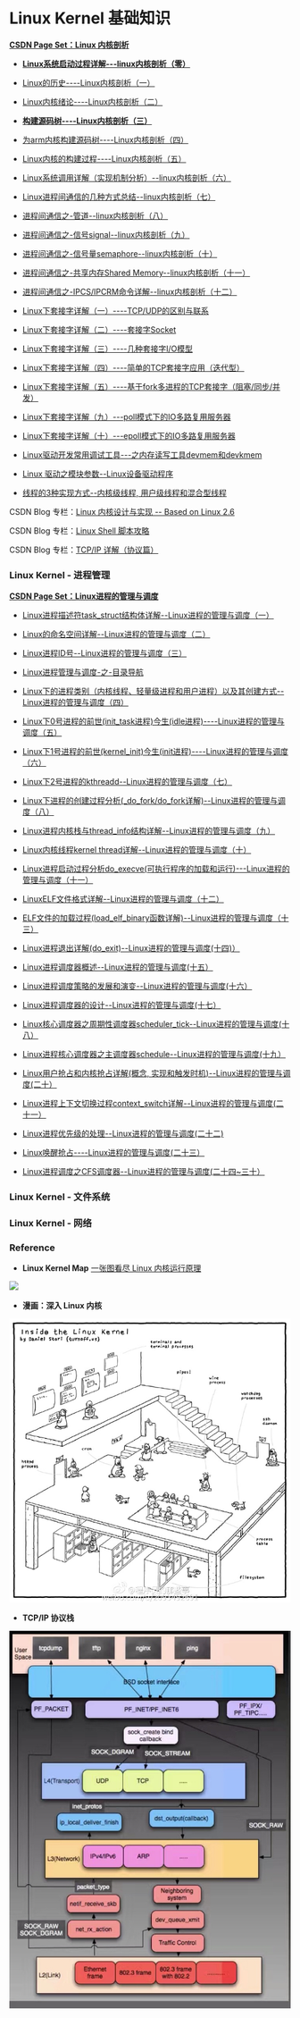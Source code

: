 # Linux Kernel 基础知识

**[CSDN Page Set：Linux 内核剖析](http://blog.csdn.net/gatieme/article/category/6190201)**

* [**Linux系统启动过程详解---linux内核剖析（零）**](http://blog.csdn.net/gatieme/article/details/50914250)

* [Linux的历史----Linux内核剖析（一）](http://blog.csdn.net/gatieme/article/details/44956431)

* [Linux内核绪论----Linux内核剖析（二）](http://blog.csdn.net/gatieme/article/details/44958879)

* [**构建源码树----Linux内核剖析（三）**](http://blog.csdn.net/gatieme/article/details/44961475)

* [为arm内核构建源码树----Linux内核剖析（四）](http://blog.csdn.net/gatieme/article/details/48846997)

* [Linux内核的构建过程----Linux内核剖析（五）](http://blog.csdn.net/gatieme/article/details/48918399)


* [Linux系统调用详解（实现机制分析）--linux内核剖析（六）](http://blog.csdn.net/gatieme/article/details/50779184)

* [Linux进程间通信的几种方式总结--linux内核剖析（七）](http://blog.csdn.net/gatieme/article/details/50908749)


* [进程间通信之-管道--linux内核剖析（八）](http://blog.csdn.net/gatieme/article/details/50909399)

* [进程间通信之-信号signal--linux内核剖析（九）](http://blog.csdn.net/gatieme/article/details/50990456)

* [进程间通信之-信号量semaphore--linux内核剖析（十）](http://blog.csdn.net/gatieme/article/details/50994533)

* [进程间通信之-共享内存Shared Memory--linux内核剖析（十一）](http://blog.csdn.net/gatieme/article/details/51005811)

* [进程间通信之-IPCS\/IPCRM命令详解--linux内核剖析（十二）](http://blog.csdn.net/gatieme/article/details/51026554)

* [Linux下套接字详解（一）----TCP\/UDP的区别与联系](http://blog.csdn.net/gatieme/article/details/46240775)

* [Linux下套接字详解（二）----套接字Socket](http://blog.csdn.net/gatieme/article/details/46241975)

* [Linux下套接字详解（三）----几种套接字I\/O模型](http://blog.csdn.net/gatieme/article/details/46334337)

* [Linux下套接字详解（四）----简单的TCP套接字应用（迭代型）](http://blog.csdn.net/gatieme/article/details/46357249)

* [Linux下套接字详解（五）----基于fork多进程的TCP套接字（阻塞\/同步\/并发）](http://blog.csdn.net/gatieme/article/details/50615112)

* [Linux下套接字详解（九）---poll模式下的IO多路复用服务器](http://blog.csdn.net/gatieme/article/details/50978320)

* [Linux下套接字详解（十）---epoll模式下的IO多路复用服务器](http://blog.csdn.net/gatieme/article/details/50979090)

* [Linux驱动开发常用调试工具---之内存读写工具devmem和devkmem](http://blog.csdn.net/gatieme/article/details/50964903)

* [Linux 驱动之模块参数--Linux设备驱动程序](http://blog.csdn.net/gatieme/article/details/51009094)

* [线程的3种实现方式--内核级线程, 用户级线程和混合型线程](http://blog.csdn.net/gatieme/article/details/51892437)


CSDN Blog 专栏：[Linux 内核设计与实现 -- Based on Linux 2.6](http://blog.csdn.net/column/details/linuxkernel.html)

CSDN Blog 专栏：[Linux Shell 脚本攻略](http://blog.csdn.net/column/details/linuxshell.html)

CSDN Blog 专栏：[TCP\/IP 详解（协议篇）](http://blog.csdn.net/column/details/tcp-ip.html)

### Linux Kernel - 进程管理

**[CSDN Page Set：Linux进程的管理与调度](http://blog.csdn.net/gatieme/article/category/6225543)**

* [Linux进程描述符task\_struct结构体详解--Linux进程的管理与调度（一）](http://blog.csdn.net/gatieme/article/details/51383272)

* [Linux的命名空间详解--Linux进程的管理与调度（二）](http://blog.csdn.net/gatieme/article/details/51383322)

* [Linux进程ID号--Linux进程的管理与调度（三）](http://blog.csdn.net/gatieme/article/details/51383377)

* [Linux进程管理与调度-之-目录导航](http://blog.csdn.net/gatieme/article/details/51456569)

* [Linux下的进程类别（内核线程、轻量级进程和用户进程）以及其创建方式--Linux进程的管理与调度（四）](http://blog.csdn.net/gatieme/article/details/51482122)

* [Linux下0号进程的前世\(init\_task进程\)今生\(idle进程\)----Linux进程的管理与调度（五）](http://blog.csdn.net/gatieme/article/details/51484562)

* [Linux下1号进程的前世\(kernel\_init\)今生\(init进程\)----Linux进程的管理与调度（六）](http://blog.csdn.net/gatieme/article/details/51532804)

* [Linux下2号进程的kthreadd--Linux进程的管理与调度（七）](http://blog.csdn.net/gatieme/article/details/51566690)

* [Linux下进程的创建过程分析\(\_do\_fork\/do\_fork详解\)--Linux进程的管理与调度（八）](http://blog.csdn.net/gatieme/article/details/51569932)

* [Linux进程内核栈与thread\_info结构详解--Linux进程的管理与调度（九）](http://blog.csdn.net/gatieme/article/details/51577479)

* [Linux内核线程kernel thread详解--Linux进程的管理与调度（十）](http://blog.csdn.net/gatieme/article/details/51589205)

* [Linux进程启动过程分析do\_execve\(可执行程序的加载和运行\)---Linux进程的管理与调度（十一）](http://blog.csdn.net/gatieme/article/details/51594439)

* [LinuxELF文件格式详解--Linux进程的管理与调度（十二）](http://blog.csdn.net/gatieme/article/details/51615799)

* [ELF文件的加载过程\(load\_elf\_binary函数详解\)--Linux进程的管理与调度（十三）](http://blog.csdn.net/gatieme/article/details/51628257)

* [Linux进程退出详解\(do\_exit\)--Linux进程的管理与调度\(十四\)）](http://blog.csdn.net/gatieme/article/details/51638706)

* [Linux进程调度器概述--Linux进程的管理与调度\(十五）](http://blog.csdn.net/gatieme/article/details/51699889)

* [Linux进程调度策略的发展和演变--Linux进程的管理与调度\(十六）](http://blog.csdn.net/gatieme/article/details/51701149)

* [Linux进程调度器的设计--Linux进程的管理与调度\(十七）](http://blog.csdn.net/gatieme/article/details/51702662)

* [Linux核心调度器之周期性调度器scheduler\_tick--Linux进程的管理与调度\(十八）](http://blog.csdn.net/gatieme/article/details/51872561)

* [Linux进程核心调度器之主调度器schedule--Linux进程的管理与调度\(十九）](http://blog.csdn.net/gatieme/article/details/51872594)

* [Linux用户抢占和内核抢占详解\(概念, 实现和触发时机\)--Linux进程的管理与调度\(二十）](http://blog.csdn.net/gatieme/article/details/51872618)

* [Linux进程上下文切换过程context\_switch详解--Linux进程的管理与调度\(二十一）](http://blog.csdn.net/gatieme/article/details/51872659)

* [Linux进程优先级的处理--Linux进程的管理与调度\(二十二\)](http://blog.csdn.net/gatieme/article/details/51719208)

* [Linux唤醒抢占----Linux进程的管理与调度\(二十三）](http://blog.csdn.net/gatieme/article/details/51872831)

* [Linux进程调度之CFS调度器--Linux进程的管理与调度\(二十四~三十）](http://blog.csdn.net/gatieme/article/details/52067518)


### Linux Kernel - 文件系统

### Linux Kernel - 网络

### Reference

* **Linux Kernel Map**  [一张图看尽 Linux 内核运行原理](https://linuxstory.org/linux-kernel-map/)

![](http://makelinux.net/kernel_map/LKM3_1024.png)

* **漫画：深入 Linux 内核**

![](/assets/7cc829d3gw1f92ipqgjjxj21kw1lbdxf.jpg)

* **TCP\/IP 协议栈**

![](/assets/1.pic_hd.jpg)

